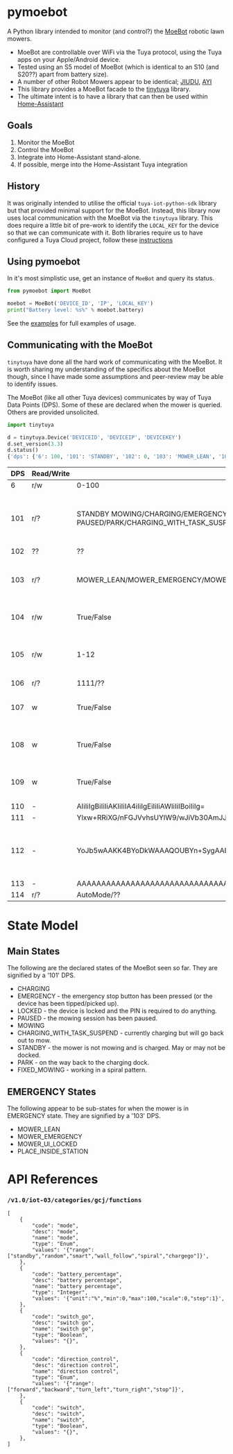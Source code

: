 # pymoebot

A Python library intended to monitor (and control?) the [MoeBot](https://moebot.com.au/) robotic lawn mowers.

* MoeBot are controllable over WiFi via the Tuya protocol, using the Tuya apps on your Apple/Android device.
* Tested using an S5 model of MoeBot (which is identical to an S10 (and S20??) apart from battery size).
* A number of other Robot Mowers appear to be identical; [JIUDU](https://www.youtube.com/watch?v=-xFCVvPeR6c), [AYI](https://www.youtube.com/watch?v=M9zYBOIgAg4)
* This library provides a MoeBot facade to the [tinytuya](https://github.com/jasonacox/tinytuya) library.
* The ultimate intent is to have a library that can then be used within [Home-Assistant](http://www.home-assistant.io)

## Goals

1. Monitor the MoeBot
2. Control the MoeBot
3. Integrate into Home-Assistant stand-alone.
4. If possible, merge into the Home-Assistant Tuya integration

## History

It was originally intended to utilise the official `tuya-iot-python-sdk` library but that provided minimal support for the MoeBot.  Instead, this library now uses local communication with the MoeBot via the `tinytuya` library.  This does require a little bit of pre-work to identify the `LOCAL_KEY` for the device so that we can communicate with it.   Both libraries require us to have configured a Tuya Cloud project, follow these [instructions](https://github.com/jasonacox/tinytuya#setup-wizard---getting-local-keys) 

## Using pymoebot
In it's most simplistic use, get an instance of `MoeBot` and query its status.

```python
from pymoebot import MoeBot

moebot = MoeBot('DEVICE_ID', 'IP', 'LOCAL_KEY')
print("Battery level: %s%" % moebot.battery)
```

See the [examples](https://github.com/Whytey/pymoebot/tree/main/examples) for full examples of usage.

## Communicating with the MoeBot

`tinytuya` have done all the hard work of communicating with the MoeBot.  It is worth sharing my understanding of the specifics about the MoeBot though, since I have made some assumptions and peer-review may be able to identify issues.

The MoeBot (like all other Tuya devices) communicates by way of Tuya Data Points (DPS).  Some of these are declared when the mower is queried.  Others are provided unsolicited.

```python
import tinytuya

d = tinytuya.Device('DEVICEID', 'DEVICEIP', 'DEVICEKEY')
d.set_version(3.3)
d.status()
{'dps': {'6': 100, '101': 'STANDBY', '102': 0, '103': 'MOWER_LEAN', '104': True, '105': 3, '106': 1111, '114': 'AutoMode'}}
```

| DPS | Read/Write | Values                                                                                                                   | Comment                                                 |
|-----|------------|--------------------------------------------------------------------------------------------------------------------------|---------------------------------------------------------|
| 6   | r/w        | 0-100                                                                                                                    | Battery                                                 |
| 101 | r/?        | STANDBY MOWING/CHARGING/EMERGENCY/LOCKED/<br/>PAUSED/PARK/CHARGING_WITH_TASK_SUSPEND/FIXED_MOWING                        | Provides state - can't seem to command state using this |
| 102 | ??         | ??                                                                                                                       | Unknown                                                 |
| 103 | r/?        | MOWER_LEAN/MOWER_EMERGENCY/MOWER_UI_LOCKED/                                                                              | Provides sub-states for when the mower is in EMERGENCY  |
| 104 | r/w        | True/False                                                                                                               | Should we work in the rain?                             |
| 105 | r/w        | 1-12                                                                                                                     | How many hours to run for when started manually         |
| 106 | r/?        | 1111/??                                                                                                                  | Unknown                                                 |
| 107 | w          | True/False                                                                                                               | Unknown but results in a DPS 110 response               |
| 108 | w          | True/False                                                                                                               | Unknown but results in a DPS 110 response               | 
| 109 | w          | True/False                                                                                                               | Unknown but results in a DPS 113 response               |
| 110 | -          | AIiIiIgBiIiIiAKIiIiIA4iIiIgEiIiIiAWIiIiIBoiIiIg=                                                                         | Unknown                                                 |
| 111 | -          | Ylxw+RRiXG/nFGJVvhsUYlW9/wJiVb30AmJJefACYkl5zAJiSXm/AmJJWowCAAAAAAA=                                                     | Unknown                                                 |
| 112 | -          | YoJb5wAAKK4BYoDkWAAAQOUBYn+SygAABUABYn5JAwAADcsBYn5ITQAAAEYBYn5IEQAAADwBYn5H4QAAADwBYn5HtQAAADwBYn5HigAAADwBYn5HYAAAADwB | Report of mower working time after work has completed   |
| 113 | -          | AAAAAAAAAAAAAAAAAAAAAAAAAAAAAAAAAA==                                                                                     | Unknown                                                 |
| 114 | r/?        | AutoMode/??                                                                                                              | Unknown                                                 |
# State Model

## Main States
The following are the declared states of the MoeBot seen so far.  They are signified by a '101' DPS.

* CHARGING
* EMERGENCY - the emergency stop button has been pressed (or the device has been tipped/picked up).
* LOCKED - the device is locked and the PIN is required to do anything.
* PAUSED - the mowing session has been paused.
* MOWING
* CHARGING_WITH_TASK_SUSPEND - currently charging but will go back out to mow.
* STANDBY - the mower is not mowing and is charged.  May or may not be docked.
* PARK - on the way back to the charging dock.
* FIXED_MOWING - working in a spiral pattern.

## EMERGENCY States
The following appear to be sub-states for when the mower is in EMERGENCY state.  They are signified by a '103' DPS.

* MOWER_LEAN
* MOWER_EMERGENCY
* MOWER_UI_LOCKED
* PLACE_INSIDE_STATION

# API References
### `/v1.0/iot-03/categories/gcj/functions`
```
[
    {
        "code": "mode",
        "desc": "mode",
        "name": "mode",
        "type": "Enum",
        "values": '{"range":["standby","random","smart","wall_follow","spiral","chargego"]}',
    },
    {
        "code": "battery_percentage",
        "desc": "battery percentage",
        "name": "battery percentage",
        "type": "Integer",
        "values": '{"unit":"%","min":0,"max":100,"scale":0,"step":1}',
    },
    {
        "code": "switch_go",
        "desc": "switch go",
        "name": "switch go",
        "type": "Boolean",
        "values": "{}",
    },
    {
        "code": "direction_control",
        "desc": "direction control",
        "name": "direction control",
        "type": "Enum",
        "values": '{"range":["forward","backward","turn_left","turn_right","stop"]}',
    },
    {
        "code": "switch",
        "desc": "switch",
        "name": "switch",
        "type": "Boolean",
        "values": "{}",
    },
]
```
